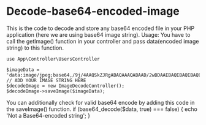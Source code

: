 # Decode-base64-encoded-image
This is the code to decode and store any base64 encoded file  in your PHP application (here we are using base64 image string).
Usage: You have to call the getImage() function in your controller and pass data(encoded image string) to this function.

    use App\Controller\UsersController

    $imageData = 'data:image/jpeg;base64,/9j/4AAQSkZJRgABAQAAAQABAAD/2wBDAAEBAQEBAQEBAQEBAQEBAQEBAQEBAQEBAQEBAQEBAQEBAQEBAQEBAQEBAQEBAQEBAQEBAQEBAQEBAQEBAQEBAQH/mQll+8'  // ADD YOUR IMAGE STRING HERE
    $decodeImage = new ImageDecodeController();
    $decodeImage->saveImage($imageData); 
    
You can additionally check for valid base64 encode by adding this code in the saveImage() function.
    if (base64_decode($data, true) === false)
    {
        echo 'Not a Base64-encoded string';
    }
